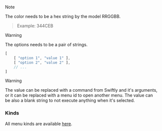 > [!note]
> The color needs to be a hex string by the model RRGGBB.

> Example: 344CEB 

> [!warning]
> The options needs to be a pair of strings.

```js
[
    [ "option 1", "value 1" ],
    [ "option 2", "value 2" ],
    // ...
]
```
> [!warning]
> The value can be replaced with a command from Swiftly and it's arguments, or it can be replaced with a menu id to open another menu.
> The value can be also a blank string to not execute anything when it's selected. 

### Kinds
All menu kinds are available [here](/plugin-docs/configuration/menu#kinds).